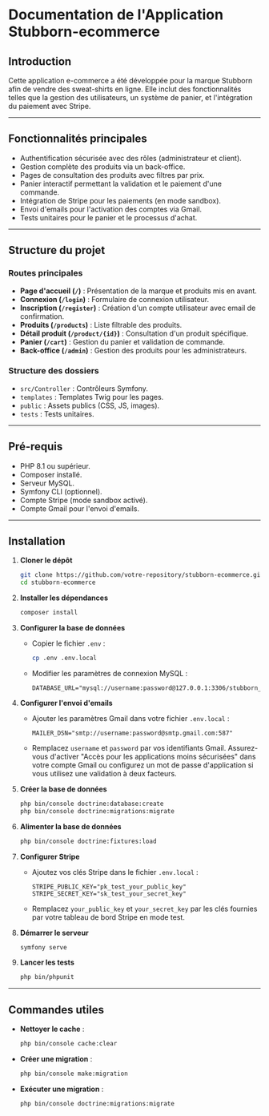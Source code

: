 # Documentation de l'Application Stubborn-ecommerce

## Introduction
Cette application e-commerce a été développée pour la marque Stubborn afin de vendre des sweat-shirts en ligne. Elle inclut des fonctionnalités telles que la gestion des utilisateurs, un système de panier, et l'intégration du paiement avec Stripe.

---

## Fonctionnalités principales
- Authentification sécurisée avec des rôles (administrateur et client).
- Gestion complète des produits via un back-office.
- Pages de consultation des produits avec filtres par prix.
- Panier interactif permettant la validation et le paiement d'une commande.
- Intégration de Stripe pour les paiements (en mode sandbox).
- Envoi d'emails pour l'activation des comptes via Gmail.
- Tests unitaires pour le panier et le processus d'achat.

---

## Structure du projet
### Routes principales
- **Page d'accueil (`/`)** : Présentation de la marque et produits mis en avant.
- **Connexion (`/login`)** : Formulaire de connexion utilisateur.
- **Inscription (`/register`)** : Création d'un compte utilisateur avec email de confirmation.
- **Produits (`/products`)** : Liste filtrable des produits.
- **Détail produit (`/product/{id}`)** : Consultation d'un produit spécifique.
- **Panier (`/cart`)** : Gestion du panier et validation de commande.
- **Back-office (`/admin`)** : Gestion des produits pour les administrateurs.

### Structure des dossiers
- `src/Controller` : Contrôleurs Symfony.
- `templates` : Templates Twig pour les pages.
- `public` : Assets publics (CSS, JS, images).
- `tests` : Tests unitaires.

---

## Pré-requis
- PHP 8.1 ou supérieur.
- Composer installé.
- Serveur MySQL.
- Symfony CLI (optionnel).
- Compte Stripe (mode sandbox activé).
- Compte Gmail pour l'envoi d'emails.

---

## Installation

1. **Cloner le dépôt**
   ```bash
   git clone https://github.com/votre-repository/stubborn-ecommerce.git
   cd stubborn-ecommerce
   ```

2. **Installer les dépendances**
   ```bash
   composer install
   ```

3. **Configurer la base de données**
   - Copier le fichier `.env` :
     ```bash
     cp .env .env.local
     ```
   - Modifier les paramètres de connexion MySQL :
     ```env
     DATABASE_URL="mysql://username:password@127.0.0.1:3306/stubborn_db"
     ```

4. **Configurer l'envoi d'emails**
   - Ajouter les paramètres Gmail dans votre fichier `.env.local` :
     ```env
     MAILER_DSN="smtp://username:password@smtp.gmail.com:587"
     ```
   - Remplacez `username` et `password` par vos identifiants Gmail. Assurez-vous d'activer "Accès pour les applications moins sécurisées" dans votre compte Gmail ou configurez un mot de passe d'application si vous utilisez une validation à deux facteurs.

5. **Créer la base de données**
   ```bash
   php bin/console doctrine:database:create
   php bin/console doctrine:migrations:migrate
   ```

6. **Alimenter la base de données**
   ```bash
   php bin/console doctrine:fixtures:load
   ```

7. **Configurer Stripe**
   - Ajoutez vos clés Stripe dans le fichier `.env.local` :
     ```env
     STRIPE_PUBLIC_KEY="pk_test_your_public_key"
     STRIPE_SECRET_KEY="sk_test_your_secret_key"
     ```
   - Remplacez `your_public_key` et `your_secret_key` par les clés fournies par votre tableau de bord Stripe en mode test.

8. **Démarrer le serveur**
   ```bash
   symfony serve
   ```

9. **Lancer les tests**
   ```bash
   php bin/phpunit
   ```

---

## Commandes utiles
- **Nettoyer le cache** : 
  ```bash
  php bin/console cache:clear
  ```
- **Créer une migration** :
  ```bash
  php bin/console make:migration
  ```
- **Exécuter une migration** :
  ```bash
  php bin/console doctrine:migrations:migrate
  ```
